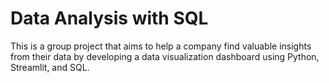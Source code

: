 # Data Analysis with SQL

This is a group project that aims to help a company find valuable insights from their data by developing a data visualization dashboard using Python, Streamlit, and SQL.
